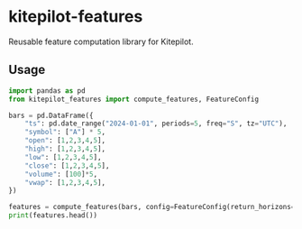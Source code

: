 # kitepilot-features

Reusable feature computation library for Kitepilot.

## Usage

```python
import pandas as pd
from kitepilot_features import compute_features, FeatureConfig

bars = pd.DataFrame({
    "ts": pd.date_range("2024-01-01", periods=5, freq="S", tz="UTC"),
    "symbol": ["A"] * 5,
    "open": [1,2,3,4,5],
    "high": [1,2,3,4,5],
    "low": [1,2,3,4,5],
    "close": [1,2,3,4,5],
    "volume": [100]*5,
    "vwap": [1,2,3,4,5],
})

features = compute_features(bars, config=FeatureConfig(return_horizons=(1,)))
print(features.head())
```
